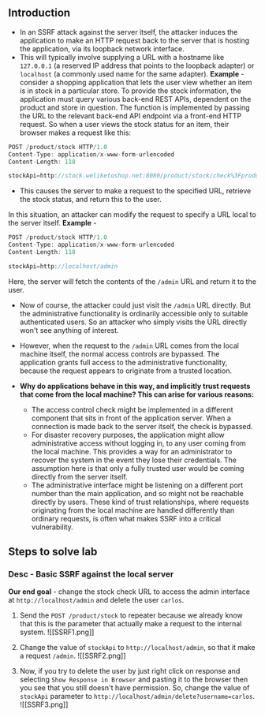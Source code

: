 ## Introduction
- In an SSRF attack against the server itself, the attacker induces the application to make an HTTP request back to the server that is hosting the application, via its loopback network interface.
- This will typically involve supplying a URL with a hostname like `127.0.0.1` (a reserved IP address that points to the loopback adapter) or `localhost` (a commonly used name for the same adapter).
**Example** - 
consider a shopping application that lets the user view whether an item is in stock in a particular store.
	To provide the stock information, the application must query various back-end REST APIs, dependent on the product and store in question.
The function is implemented by passing the URL to the relevant back-end API endpoint via a front-end HTTP request. So when a user views the stock status for an item, their browser makes a request like this:
```js
POST /product/stock HTTP/1.0 
Content-Type: application/x-www-form-urlencoded 
Content-Length: 118 

stockApi=http://stock.weliketoshop.net:8080/product/stock/check%3FproductId%3D6%26storeId%3D1
```
- This causes the server to make a request to the specified URL, retrieve the stock status, and return this to the user.

In this situation, an attacker can modify the request to specify a URL local to the server itself.
**Example** - 
```js
POST /product/stock HTTP/1.0 
Content-Type: application/x-www-form-urlencoded 
Content-Length: 118 

stockApi=http://localhost/admin
```
Here, the server will fetch the contents of the `/admin` URL and return it to the user.

- Now of course, the attacker could just visit the `/admin` URL directly. But the administrative functionality is ordinarily accessible only to suitable authenticated users. So an attacker who simply visits the URL directly won't see anything of interest.
- However, when the request to the `/admin` URL comes from the local machine itself, the normal access controls are bypassed. The application grants full access to the administrative functionality, because the request appears to originate from a trusted location.

- **Why do applications behave in this way, and implicitly trust requests that come from the local machine? This can arise for various reasons:**
	- The access control check might be implemented in a different component that sits in front of the application server. When a connection is made back to the server itself, the check is bypassed.
	- For disaster recovery purposes, the application might allow administrative access without logging in, to any user coming from the local machine. This provides a way for an administrator to recover the system in the event they lose their credentials. The assumption here is that only a fully trusted user would be coming directly from the server itself.
	- The administrative interface might be listening on a different port number than the main application, and so might not be reachable directly by users.
These kind of trust relationships, where requests originating from the local machine are handled differently than ordinary requests, is often what makes SSRF into a critical vulnerability.
## Steps to solve lab
### Desc - Basic SSRF against the local server
**Our end goal** - change the stock check URL to access the admin interface at `http://localhost/admin` and delete the user `carlos`.

1. Send the `POST /product/stock` to repeater because we already know that this is the parameter that actually make a request to the internal system.
![[SSRF1.png]]

2. Change the value of `stockApi` to `http://localhost/admin`, so that it make a request `/admin`.
![[SSRF2.png]]

3. Now, if you try to delete the user by just right click on response and selecting `Show Response in Browser` and pasting it to the browser then you see that you still doesn't have permission. So, change the value of `stockApi` parameter to `http://localhost/admin/delete?username=carlos`.
![[SSRF3.png]]


